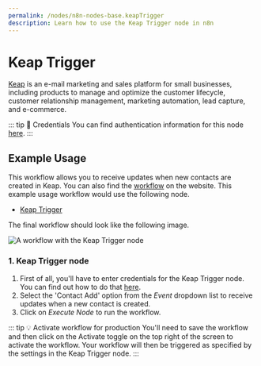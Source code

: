 ```yaml
---
permalink: /nodes/n8n-nodes-base.keapTrigger
description: Learn how to use the Keap Trigger node in n8n
---
```


# Keap Trigger

[Keap](https://keap.com/) is an e-mail marketing and sales platform for small businesses, including products to manage and optimize the customer lifecycle, customer relationship management, marketing automation, lead capture, and e-commerce.

::: tip 🔑 Credentials
You can find authentication information for this node [here](../../../credentials/Keap/README.md).
:::


## Example Usage

This workflow allows you to receive updates when new contacts are created in Keap. You can also find the [workflow](https://n8n.io/workflows/554) on the website. This example usage workflow would use the following node.
- [Keap Trigger]()

The final workflow should look like the following image.

![A workflow with the Keap Trigger node](REDACTED)


### 1. Keap Trigger node

1. First of all, you'll have to enter credentials for the Keap Trigger node. You can find out how to do that [here](../../../credentials/Keap/README.md).
2. Select the 'Contact Add' option from the *Event* dropdown list to receive updates when a new contact is created.
3. Click on *Execute Node* to run the workflow.

::: tip 💡 Activate workflow for production
You'll need to save the workflow and then click on the Activate toggle on the top right of the screen to activate the workflow. Your workflow will then be triggered as specified by the settings in the Keap Trigger node.
:::
